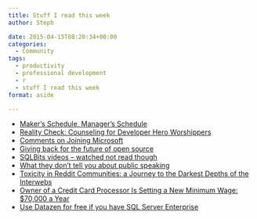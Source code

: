 ```yaml
---
title: Stuff I read this week
author: Steph

date: 2015-04-15T08:20:34+00:00
categories:
  - Community
tags:
  - productivity
  - professional development
  - r
  - stuff I read this week
format: aside

---
```

  * <a href="http://www.paulgraham.com/makersschedule.html" title="Maker's Schedule, Manager's Schedule" target="_blank">Maker&#8217;s Schedule, Manager&#8217;s Schedule</a>
  * <a href="http://www.outlierdeveloper.com/reality-check-counseling-for-developer-hero-worshippers/" title="Reality Check: Counseling for Developer Hero Worshippers" target="_blank">Reality Check: Counseling for Developer Hero Worshippers</a>
  * <a href="http://www.revolutionanalytics.com/a-message-from-our-ceo-david-rich-on-joining-microsoft" title="Comments on Joining Microsoft" target="_blank">Comments on Joining Microsoft</a>
  * <a href="https://pippinsplugins.com/giving-back-for-the-future-of-open-source/" title="Giving back for the future of open source" target="_blank">Giving back for the future of open source</a>
  * <a href="http://sqlbits.com/content/Event14?type=3&#038;size=100" title="SQLBits video archive" target="_blank">SQLBits videos &#8211; watched not read though</a>
  * <a href="http://speaking.io/deliver/what-they-dont-tell-you-about-public-speaking/" title="What they don't tell you about public speaking" target="_blank">What they don&#8217;t tell you about public speaking</a>
  * <a href="http://idibon.com/toxicity-in-reddit-communities-a-journey-to-the-darkest-depths-of-the-interwebs" title="Toxicity in Reddit Communities: a Journey to the Darkest Depths of the Interwebs" target="_blank">Toxicity in Reddit Communities: a Journey to the Darkest Depths of the Interwebs</a>
  * <a href="http://www.nytimes.com/2015/04/14/business/owner-of-gravity-payments-a-credit-card-processor-is-setting-a-new-minimum-wage-70000-a-year.html" title="Owner of a Credit Card Processor Is Setting a New Minimum Wage: $70,000 a Year" target="_blank">Owner of a Credit Card Processor Is Setting a New Minimum Wage: $70,000 a Year</a>
  * <a href="http://www.microsoft.com/en-us/server-cloud/products/sql-server-editions/sql-server-enterprise.aspx#sqlmobilebi" title="Use Datazen for free if you have SQL Server Enterprise" target="_blank">Use Datazen for free if you have SQL Server Enterprise</a>